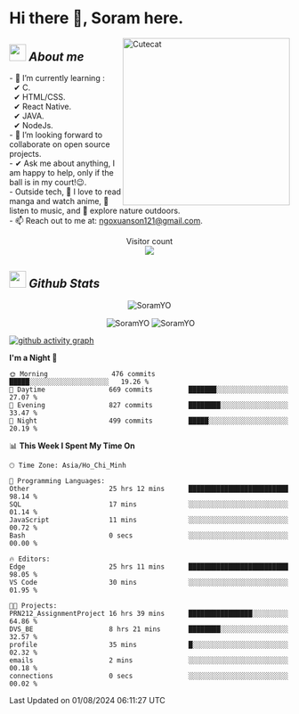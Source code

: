 # Hi there 👋, Soram here. 
 
<img align="right" width=300px alt="Cutecat" src="https://c.tenor.com/K33MDwMai28AAAAC/nyochio-d4dj.gif" />

## <img src="https://c.tenor.com/q8EQYnb8VLcAAAAi/re-zero.gif" width="30px">&nbsp;***About me***
 
\- 🌱 I’m currently learning :
  <br> &nbsp; ✔ C.
  <br> &nbsp; ✔ HTML/CSS.
  <br> &nbsp; ✔ React Native.
  <br> &nbsp; ✔ JAVA.
   <br> &nbsp; ✔ NodeJs.
<br> \- 👯 I’m looking forward to collaborate on open source projects.
<br> \- ✔ Ask me about anything, I am happy to help, only if the ball is in my court!😉.
<br> \- Outside tech,  📖 I love to read manga and watch anime, 🎵 listen to music, and 🌴 explore nature outdoors.
<br> \- 📫 Reach out to me at: ngoxuanson121@gmail.com.

<p align="center"> 
  Visitor count<br>
  <img src="https://profile-counter.glitch.me/SoramYO/count.svg" />
</p>

## <img src="https://c.tenor.com/moaQHad4VcMAAAAi/ram-dance.gif" width="30px">&nbsp;***Github Stats***
<p align="center"> <img src="https://komarev.com/ghpvc/?username=SoramYO" alt="SoramYO" /> </p>

<p align="center">&nbsp;<img align="center" src="https://github-readme-stats.vercel.app/api?username=SoramYO&theme=gotham&show_icons=true" alt="SoramYO" />

<img align="center" src="http://github-readme-streak-stats.herokuapp.com?user=SoramYO&theme=gotham&hide_border=true&date_format=M%20j%5B%2C%20Y%5D" alt="SoramYO" />


[![github activity graph](https://github-readme-activity-graph.vercel.app/graph?username=SoramYO&theme=tokyo-night)](https://github.com/SoramYO/github-readme-activity-graph)


<!--START_SECTION:waka-->
**I'm a Night 🦉** 

```text
🌞 Morning                476 commits         █████░░░░░░░░░░░░░░░░░░░░   19.26 % 
🌆 Daytime                669 commits         ███████░░░░░░░░░░░░░░░░░░   27.07 % 
🌃 Evening                827 commits         ████████░░░░░░░░░░░░░░░░░   33.47 % 
🌙 Night                  499 commits         █████░░░░░░░░░░░░░░░░░░░░   20.19 % 
```


📊 **This Week I Spent My Time On** 

```text
🕑︎ Time Zone: Asia/Ho_Chi_Minh

💬 Programming Languages: 
Other                    25 hrs 12 mins      █████████████████████████   98.14 % 
SQL                      17 mins             ░░░░░░░░░░░░░░░░░░░░░░░░░   01.14 % 
JavaScript               11 mins             ░░░░░░░░░░░░░░░░░░░░░░░░░   00.72 % 
Bash                     0 secs              ░░░░░░░░░░░░░░░░░░░░░░░░░   00.00 % 

🔥 Editors: 
Edge                     25 hrs 11 mins      █████████████████████████   98.05 % 
VS Code                  30 mins             ░░░░░░░░░░░░░░░░░░░░░░░░░   01.95 % 

🐱‍💻 Projects: 
PRN212_AssignmentProject 16 hrs 39 mins      ████████████████░░░░░░░░░   64.86 % 
DVS_BE                   8 hrs 21 mins       ████████░░░░░░░░░░░░░░░░░   32.57 % 
profile                  35 mins             █░░░░░░░░░░░░░░░░░░░░░░░░   02.32 % 
emails                   2 mins              ░░░░░░░░░░░░░░░░░░░░░░░░░   00.18 % 
connections              0 secs              ░░░░░░░░░░░░░░░░░░░░░░░░░   00.02 % 
```


 Last Updated on 01/08/2024 06:11:27 UTC
<!--END_SECTION:waka-->
